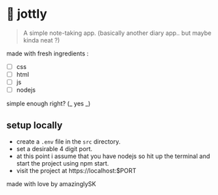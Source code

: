 # 👋 jottly

> A simple note-taking app. (basically another diary app.. but maybe kinda neat ?)

made with fresh ingredients :

- [ ] css
- [ ] html
- [ ] js
- [ ] nodejs

simple enough right? (_ yes _)

## setup locally

- create a `.env` file in the `src` directory.
- set a desirable 4 digit port.
- at this point i assume that you have nodejs so hit up the terminal and start the project using npm start.
- visit the project at https://localhost:$PORT

made with love by amazinglySK
